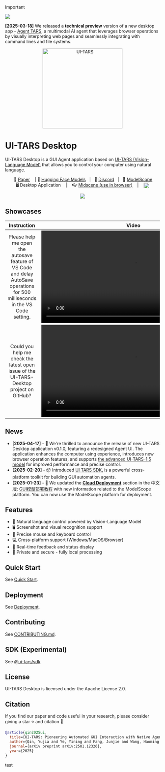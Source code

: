 

> [!IMPORTANT]
> <a href="./apps/agent-tars/README.md">
>   <img src="./apps/agent-tars/static/hero.png">
> </a>
>
> **\[2025-03-18\]** We released a **technical preview** version of a new desktop app - [Agent TARS](./apps/agent-tars/README.md), a multimodal AI agent that leverages browser operations by visually interpreting web pages and seamlessly integrating with command lines and file systems.


<p align="center">
  <img alt="UI-TARS" width="260" src="./apps/ui-tars/resources/icon.png">
</p>

# UI-TARS Desktop

UI-TARS Desktop is a GUI Agent application based on [UI-TARS (Vision-Language Model)](https://github.com/bytedance/UI-TARS) that allows you to control your computer using natural language.


<div align="center">
<p>
        &nbsp&nbsp 📑 <a href="https://arxiv.org/abs/2501.12326">Paper</a> &nbsp&nbsp
        | 🤗 <a href="https://huggingface.co/ByteDance-Seed/UI-TARS-1.5-7B">Hugging Face Models</a>&nbsp&nbsp
        | &nbsp&nbsp🫨 <a href="https://discord.gg/pTXwYVjfcs">Discord</a>&nbsp&nbsp
        | &nbsp&nbsp🤖 <a href="https://www.modelscope.cn/collections/UI-TARS-bccb56fa1ef640">ModelScope</a>&nbsp&nbsp
<br>
🖥️ Desktop Application &nbsp&nbsp
| &nbsp&nbsp 👓 <a href="https://github.com/web-infra-dev/midscene">Midscene (use in browser)</a> &nbsp&nbsp
| &nbsp&nbsp <a href="https://deepwiki.com/bytedance/UI-TARS-desktop">
    <img alt="Ask DeepWiki.com" src="https://devin.ai/assets/deepwiki-badge.png" style="height: 18px; vertical-align: middle;">
  </a>
</p>

[![](https://trendshift.io/api/badge/repositories/13584)](https://trendshift.io/repositories/13584)

</div>

## Showcases

| Instruction  | Video |
| :---:  | :---: |
| Please help me open the autosave feature of VS Code and delay AutoSave operations for 500 milliseconds in the VS Code setting.      |    <video src="https://github.com/user-attachments/assets/e0914ce9-ad33-494b-bdec-0c25c1b01a27" height="300" />    |
| Could you help me check the latest open issue of the UI-TARS-Desktop project on GitHub?   | <video src="https://github.com/user-attachments/assets/3d159f54-d24a-4268-96c0-e149607e9199" height="300" />        |


## News

- **\[2025-04-17\]** - 🎉 We're thrilled to announce the release of new UI-TARS Desktop application v0.1.0, featuring a redesigned Agent UI. The application enhances the computer using experience, introduces new browser operation features, and supports [the advanced UI-TARS-1.5 model](https://seed-tars.com/1.5) for improved performance and precise control.
- **\[2025-02-20\]** - 📦 Introduced [UI TARS SDK](./docs/sdk.md), is a powerful cross-platform toolkit for building GUI automation agents.
- **\[2025-01-23\]** - 🚀 We updated the **[Cloud Deployment](./docs/deployment.md#cloud-deployment)** section in the 中文版: [GUI模型部署教程](https://bytedance.sg.larkoffice.com/docx/TCcudYwyIox5vyxiSDLlgIsTgWf#U94rdCxzBoJMLex38NPlHL21gNb) with new information related to the ModelScope platform. You can now use the ModelScope platform for deployment.


## Features

- 🤖 Natural language control powered by Vision-Language Model
- 🖥️ Screenshot and visual recognition support
- 🎯 Precise mouse and keyboard control
- 💻 Cross-platform support (Windows/MacOS/Browser)
- 🔄 Real-time feedback and status display
- 🔐 Private and secure - fully local processing

## Quick Start

See [Quick Start](./docs/quick-start.md).

## Deployment

See [Deployment](https://github.com/bytedance/UI-TARS/blob/main/README_deploy.md).

## Contributing

See [CONTRIBUTING.md](./CONTRIBUTING.md).

## SDK (Experimental)

See [@ui-tars/sdk](./docs/sdk.md)

## License

UI-TARS Desktop is licensed under the Apache License 2.0.

## Citation
If you find our paper and code useful in your research, please consider giving a star :star: and citation :pencil:

```BibTeX
@article{qin2025ui,
  title={UI-TARS: Pioneering Automated GUI Interaction with Native Agents},
  author={Qin, Yujia and Ye, Yining and Fang, Junjie and Wang, Haoming and Liang, Shihao and Tian, Shizuo and Zhang, Junda and Li, Jiahao and Li, Yunxin and Huang, Shijue and others},
  journal={arXiv preprint arXiv:2501.12326},
  year={2025}
}
```

test
